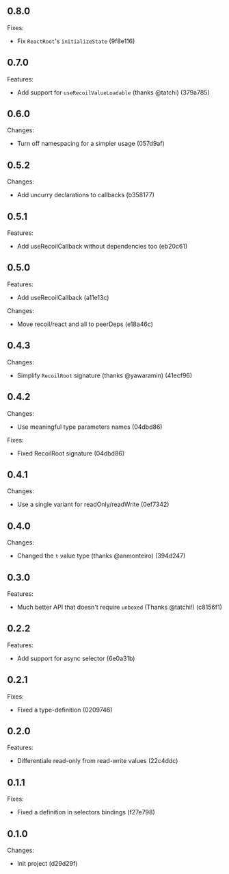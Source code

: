 ## 0.8.0

Fixes:

- Fix `ReactRoot`'s `initializeState` (9f8e116)

## 0.7.0

Features:

- Add support for `useRecoilValueLoadable` (thanks @tatchi) (379a785)

## 0.6.0

Changes:

- Turn off namespacing for a simpler usage (057d9af)

## 0.5.2

Changes:

- Add uncurry declarations to callbacks (b358177)

## 0.5.1

Features:

- Add useRecoilCallback without dependencies too (eb20c61)

## 0.5.0

Features:

- Add useRecoilCallback (a11e13c)

Changes:

- Move recoil/react and all to peerDeps (e18a46c)

## 0.4.3

Changes:

- Simplify `RecoilRoot` signature (thanks @yawaramin) (41ecf96)

## 0.4.2

Changes:

- Use meaningful type parameters names (04dbd86)

Fixes:

- Fixed RecoilRoot signature (04dbd86)

## 0.4.1

Changes:

- Use a single variant for readOnly/readWrite (0ef7342)

## 0.4.0

Changes:

- Changed the `t` value type (thanks @anmonteiro) (394d247)

## 0.3.0

Features:

- Much better API that doesn't require `unboxed` (Thanks @tatchi!) (c8156f1)

## 0.2.2

Features:

- Add support for async selector (6e0a31b)

## 0.2.1

Fixes:

- Fixed a type-definition (0209746)

## 0.2.0

Features:

- Differentiale read-only from read-write values (22c4ddc)

## 0.1.1

Fixes:

- Fixed a definition in selectors bindings (f27e798)

## 0.1.0

Changes:

- Init project (d29d29f)
